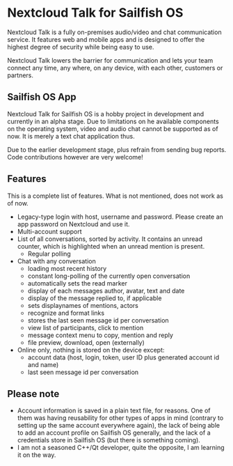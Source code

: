 # Nextcloud Talk for Sailfish OS

Nextcloud Talk is a fully on-premises audio/video and chat communication service. It features web and mobile apps and is designed to offer the highest degree of security while being easy to use.

Nextcloud Talk lowers the barrier for communication and lets your team connect any time, any where, on any device, with each other, customers or partners.

## Sailfish OS App

Nextcloud Talk for Sailfish OS is a hobby project in development and currently in an alpha stage. Due to limitations on he available components on the operating system, video and audio chat cannot be supported as of now. It is merely a text chat application thus.

Due to the earlier development stage, plus refrain from sending bug reports. Code contributions however are very welcome!

## Features

This is a complete list of features. What is not mentioned, does not work as of now.

* Legacy-type login with host, username and password. Please create an app password on Nextcloud and use it.
* Multi-account support
* List of all conversations, sorted by activity. It contains an unread counter, which is highlighted when an unread mention is present.
	- Regular polling
* Chat with any conversation
	- loading most recent history
	- constant long-polling of the currently open conversation
	- automatically sets the read marker
	- display of each messages author, avatar, text and date
	- display of the message replied to, if applicable
	- sets displaynames of mentions, actors
	- recognize and format links
	- stores the last seen message id per conversation
	- view list of participants, click to mention
	- message context menu to copy, mention and reply
	- file preview, download, open (externally)
* Online only, nothing is stored on the device except:
	- account data (host, login, token, user ID plus generated account id and name)
	- last seen message id per conversation

## Please note

* Account information is saved in a plain text file, for reasons. One of them was having reusability for other types of apps in mind (contrary to setting up the same account everywhere again), the lack of being able to add an account profile on Sailfish OS generally, and the lack of a credentials store in Sailfish OS (but there is something coming).
* I am not a seasoned C++/Qt developer, quite the opposite, I am learning it on the way.

